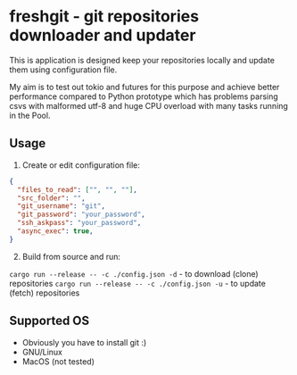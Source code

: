 # freshgit - git repositories downloader and updater

This is application is designed keep your repositories locally and update them
using configuration file.

My aim is to test out tokio and futures for this purpose and achieve better
performance compared to Python prototype which has problems parsing csvs with
malformed utf-8 and huge CPU overload with many tasks running in the Pool.

## Usage

1. Create or edit configuration file:

```json
{
  "files_to_read": ["", "", ""],
  "src_folder": "",
  "git_username": "git",
  "git_password": "your_password",
  "ssh_askpass": "your_password",
  "async_exec": true,
}
```

2. Build from source and run:

`cargo run --release -- -c ./config.json -d` - to download (clone) repositories
`cargo run --release -- -c ./config.json -u` - to update (fetch) repositories

## Supported OS

- Obviously you have to install git :)
- GNU/Linux
- MacOS (not tested)

